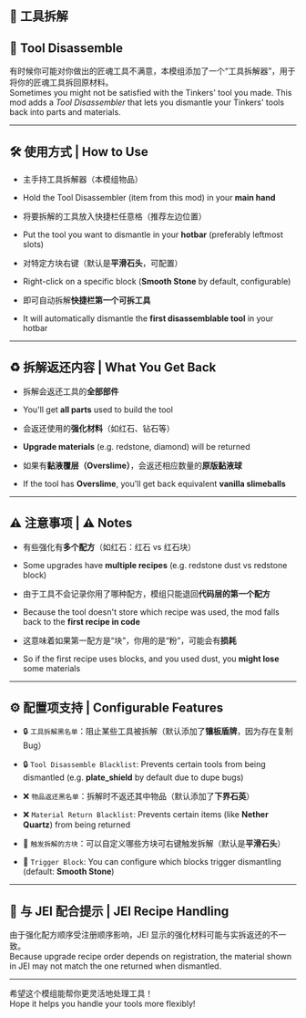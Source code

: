 ## 🔧 工具拆解  
## 🔧 Tool Disassemble

有时候你可能对你做出的匠魂工具不满意，本模组添加了一个“工具拆解器”，用于将你的匠魂工具拆回原材料。  
Sometimes you might not be satisfied with the Tinkers' tool you made. This mod adds a *Tool Disassembler* that lets you dismantle your Tinkers' tools back into parts and materials.

---

## 🛠️ 使用方式 | How to Use

- 主手持工具拆解器（本模组物品）  
- Hold the Tool Disassembler (item from this mod) in your **main hand**

- 将要拆解的工具放入快捷栏任意格（推荐左边位置）  
- Put the tool you want to dismantle in your **hotbar** (preferably leftmost slots)

- 对特定方块右键（默认是**平滑石头**，可配置）  
- Right-click on a specific block (**Smooth Stone** by default, configurable)

- 即可自动拆解**快捷栏第一个可拆工具**  
- It will automatically dismantle the **first disassemblable tool** in your hotbar

---

## ♻️ 拆解返还内容 | What You Get Back

- 拆解会返还工具的**全部部件**  
- You'll get **all parts** used to build the tool

- 会返还使用的**强化材料**（如红石、钻石等）  
- **Upgrade materials** (e.g. redstone, diamond) will be returned

- 如果有**黏液覆层（Overslime）**，会返还相应数量的**原版黏液球**  
- If the tool has **Overslime**, you'll get back equivalent **vanilla slimeballs**

---

## ⚠️ 注意事项 | ⚠️ Notes

- 有些强化有**多个配方**（如红石：红石 vs 红石块）  
- Some upgrades have **multiple recipes** (e.g. redstone dust vs redstone block)

- 由于工具不会记录你用了哪种配方，模组只能退回**代码层的第一个配方**  
- Because the tool doesn't store which recipe was used, the mod falls back to the **first recipe in code**

- 这意味着如果第一配方是“块”，你用的是“粉”，可能会有**损耗**  
- So if the first recipe uses blocks, and you used dust, you **might lose** some materials

---

## ⚙️ 配置项支持 | Configurable Features

- 🔒 `工具拆解黑名单`：阻止某些工具被拆解（默认添加了**镶板盾牌**，因为存在复制Bug）  
- 🔒 `Tool Disassemble Blacklist`: Prevents certain tools from being dismantled (e.g. **plate_shield** by default due to dupe bugs)

- ❌ `物品返还黑名单`：拆解时不返还其中物品（默认添加了**下界石英**）  
- ❌ `Material Return Blacklist`: Prevents certain items (like **Nether Quartz**) from being returned

- 🧱 `触发拆解的方块`：可以自定义哪些方块可右键触发拆解（默认是**平滑石头**）  
- 🧱 `Trigger Block`: You can configure which blocks trigger dismantling (default: **Smooth Stone**)

---

## 🧪 与 JEI 配合提示 | JEI Recipe Handling

由于强化配方顺序受注册顺序影响，JEI 显示的强化材料可能与实拆返还的不一致。  
Because upgrade recipe order depends on registration, the material shown in JEI may not match the one returned when dismantled.

---

希望这个模组能帮你更灵活地处理工具！  
Hope it helps you handle your tools more flexibly!
